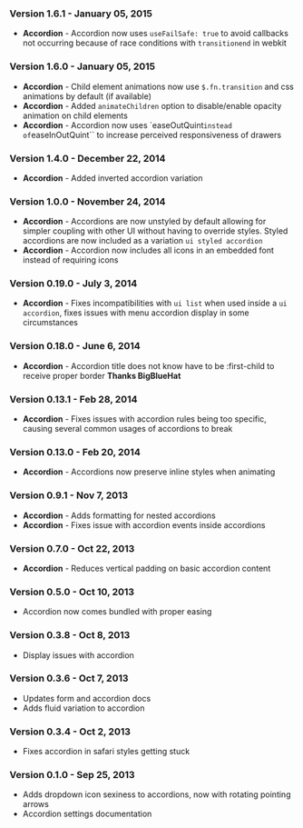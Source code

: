 ### Version 1.6.1 - January 05, 2015

- **Accordion** - Accordion now uses ``useFailSafe: true`` to avoid callbacks not occurring because of race conditions with `transitionend` in webkit

### Version 1.6.0 - January 05, 2015

- **Accordion** - Child element animations now use ``$.fn.transition`` and css animations by default (if available)
- **Accordion** - Added ``animateChildren`` option to disable/enable opacity animation on child elements
- **Accordion** - Accordion now uses `easeOutQuint`` instead of ``easeInOutQuint`` to increase perceived responsiveness of drawers

### Version 1.4.0 - December 22, 2014

- **Accordion** - Added inverted accordion variation

### Version 1.0.0 - November 24, 2014

- **Accordion** - Accordions are now unstyled by default allowing for simpler coupling with other UI without having to override styles. Styled accordions are now included as a variation ``ui styled accordion``
- **Accordion** - Accordion now includes all icons in an embedded font instead of requiring icons

### Version 0.19.0 - July 3, 2014

- **Accordion** - Fixes incompatibilities with ``ui list`` when used inside a ``ui accordion``, fixes issues with menu accordion display in some circumstances

### Version 0.18.0 - June 6, 2014

- **Accordion** - Accordion title does not know have to be :first-child to receive proper border **Thanks BigBlueHat**

### Version 0.13.1 - Feb 28, 2014

- **Accordion** - Fixes issues with accordion rules being too specific, causing several common usages of accordions to break

### Version 0.13.0 - Feb 20, 2014

- **Accordion** - Accordions now preserve inline styles when animating

### Version 0.9.1 - Nov 7, 2013

- **Accordion** - Adds formatting for nested accordions
- **Accordion** - Fixes issue with accordion events inside accordions

### Version 0.7.0 - Oct 22, 2013

- **Accordion** - Reduces vertical padding on basic accordion content

### Version 0.5.0 - Oct 10, 2013

- Accordion now comes bundled with proper easing

### Version 0.3.8 - Oct 8, 2013

- Display issues with accordion

### Version 0.3.6 - Oct 7, 2013

- Updates form and accordion docs
- Adds fluid variation to accordion

### Version 0.3.4 - Oct 2, 2013

- Fixes accordion in safari styles getting stuck

### Version 0.1.0 - Sep 25, 2013

- Adds dropdown icon sexiness to accordions, now with rotating pointing arrows
- Accordion settings documentation